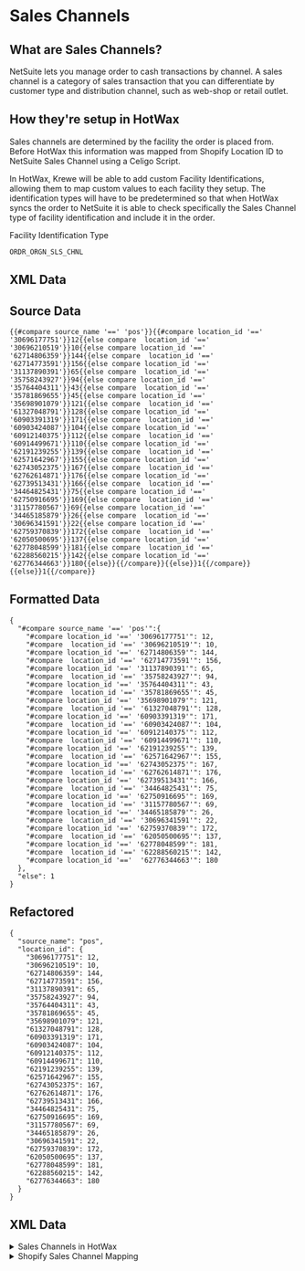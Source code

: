 # Sales Channels

## What are Sales Channels?
<!-- include how they are uniquely handled in Krewe and why -->
<!-- how are they different than regular sales channels? -->
NetSuite lets you manage order to cash transactions by channel. A sales channel is a category of sales transaction that you can differentiate by customer type and distribution channel, such as web-shop or retail outlet.

## How they're setup in HotWax
Sales channels are determined by the facility the order is placed from. Before HotWax this information was mapped from Shopify Location ID to NetSuite Sales Channel using a Celigo Script.

In HotWax, Krewe will be able to add custom Facility Identifications, allowing them to map custom values to each facility they setup. The identification types will have to be predetermined so that when HotWax syncs the order to NetSuite it is able to check specifically the Sales Channel type of facility identification and include it in the order.

Facility Identification Type
```
ORDR_ORGN_SLS_CHNL
```

<!-- add actual facility type id -->

## XML Data


## Source Data
```
{{#compare source_name '==' 'pos'}}{{#compare location_id '==' '30696177751'}}12{{else compare  location_id '==' '30696210519'}}10{{else compare location_id '==' '62714806359'}}144{{else compare  location_id '==' '62714773591'}}156{{else compare location_id '==' '31137890391'}}65{{else compare  location_id '==' '35758243927'}}94{{else compare location_id '==' '35764404311'}}43{{else compare  location_id '==' '35781869655'}}45{{else compare location_id '==' '35698901079'}}121{{else compare  location_id '==' '61327048791'}}128{{else compare location_id '==' '60903391319'}}171{{else compare  location_id '==' '60903424087'}}104{{else compare location_id '==' '60912140375'}}112{{else compare  location_id '==' '60914499671'}}110{{else compare location_id '==' '62191239255'}}139{{else compare  location_id '==' '62571642967'}}155{{else compare location_id '==' '62743052375'}}167{{else compare  location_id '==' '62762614871'}}176{{else compare location_id '==' '62739513431'}}166{{else compare  location_id '==' '34464825431'}}75{{else compare location_id '==' '62750916695'}}169{{else compare  location_id '==' '31157780567'}}69{{else compare location_id '==' '34465185879'}}26{{else compare  location_id '==' '30696341591'}}22{{else compare location_id '==' '62759370839'}}172{{else compare  location_id '==' '62050500695'}}137{{else compare location_id '==' '62778048599'}}181{{else compare  location_id '==' '62288560215'}}142{{else compare location_id '=='  
'62776344663'}}180{{else}}{{/compare}}{{else}}1{{/compare}}{{else}}1{{/compare}} 

```

## Formatted Data
```
{
  "#compare source_name '==' 'pos'":{
    "#compare location_id '==' '30696177751'": 12,
    "#compare  location_id '==' '30696210519'": 10,
    "#compare location_id '==' '62714806359'": 144,
    "#compare  location_id '==' '62714773591'": 156,
    "#compare location_id '==' '31137890391'": 65,
    "#compare  location_id '==' '35758243927'": 94,
    "#compare location_id '==' '35764404311'": 43,
    "#compare  location_id '==' '35781869655'": 45,
    "#compare location_id '==' '35698901079'": 121,
    "#compare  location_id '==' '61327048791'": 128,
    "#compare location_id '==' '60903391319'": 171,
    "#compare  location_id '==' '60903424087'": 104,
    "#compare location_id '==' '60912140375'": 112,
    "#compare  location_id '==' '60914499671'": 110,
    "#compare location_id '==' '62191239255'": 139,
    "#compare  location_id '==' '62571642967'": 155,
    "#compare location_id '==' '62743052375'": 167,
    "#compare  location_id '==' '62762614871'": 176,
    "#compare location_id '==' '62739513431'": 166,
    "#compare  location_id '==' '34464825431'": 75,
    "#compare location_id '==' '62750916695'": 169,
    "#compare  location_id '==' '31157780567'": 69,
    "#compare location_id '==' '34465185879'": 26,
    "#compare  location_id '==' '30696341591'": 22,
    "#compare location_id '==' '62759370839'": 172,
    "#compare  location_id '==' '62050500695'": 137,
    "#compare location_id '==' '62778048599'": 181,
    "#compare  location_id '==' '62288560215'": 142,
    "#compare location_id '=='  '62776344663'": 180
  },
  "else": 1
}

```

## Refactored
```
{
  "source_name": "pos",
  "location_id": {
    "30696177751": 12,
    "30696210519": 10,
    "62714806359": 144,
    "62714773591": 156,
    "31137890391": 65,
    "35758243927": 94,
    "35764404311": 43,
    "35781869655": 45,
    "35698901079": 121,
    "61327048791": 128,
    "60903391319": 171,
    "60903424087": 104,
    "60912140375": 112,
    "60914499671": 110,
    "62191239255": 139,
    "62571642967": 155,
    "62743052375": 167,
    "62762614871": 176,
    "62739513431": 166,
    "34464825431": 75,
    "62750916695": 169,
    "31157780567": 69,
    "34465185879": 26,
    "30696341591": 22,
    "62759370839": 172,
    "62050500695": 137,
    "62778048599": 181,
    "62288560215": 142,
    "62776344663": 180
  }
}
```

## XML Data

<details>
<summary>Sales Channels in HotWax</summary>
This data also includes enumCode values which are used to map Order Types in NetSuite.
```xml
<Enumeration description="Web Channel" enumCode="1" enumId="WEB_SALES_CHANNEL" enumTypeId="ORDER_SALES_CHANNEL" />
<Enumeration description="Draft Orders Channel" enumCode="1" enumId="DRAFT_SALES_CHANNEL" enumTypeId="ORDER_SALES_CHANNEL" />
<Enumeration description="POS Channel" enumCode="6" enumId="POS_SALES_CHANNEL" enumTypeId="ORDER_SALES_CHANNEL" />
<Enumeration description="Instagram Channel" enumCode="145" enumId="INSTA_SALES_CHANNEL" enumTypeId="ORDER_SALES_CHANNEL" />
<Enumeration description="Facebook Channel" enumCode="151" enumId="FACBK_SALES_CHANNEL" enumTypeId="ORDER_SALES_CHANNEL" />
<Enumeration description="Amazon Channel" enumCode="136" enumId="AMAZON_SALES_CHANNEL" enumTypeId="ORDER_SALES_CHANNEL" />
```
</details>

<details>
<summary>Shopify Sales Channel Mapping</summary>

```xml
<ShopifyShopTypeMapping mappedKey="pos" mappedTypeId="SHOPIFY_ORDER_SOURCE" mappedValue="POS_SALES_CHANNEL" shopId="SHOP"/>
<ShopifyShopTypeMapping mappedKey="sell-on-amazon" mappedTypeId="SHOPIFY_ORDER_SOURCE" mappedValue="AMAZON_SALES_CHANNEL" shopId="SHOP"/>
<ShopifyShopTypeMapping mappedKey="2329312" mappedTypeId="SHOPIFY_ORDER_SOURCE" mappedValue="INSTA_SALES_CHANNEL" shopId="SHOP"/>
<ShopifyShopTypeMapping mappedKey="580111" mappedTypeId="SHOPIFY_ORDER_SOURCE" mappedValue="FACBK_SALES_CHANNEL" shopId="SHOP"/>
<ShopifyShopTypeMapping mappedKey="web" mappedTypeId="SHOPIFY_ORDER_SOURCE" mappedValue="WEB_SALES_CHANNEL" shopId="SHOP"/>
<ShopifyShopTypeMapping mappedKey="shopify_draft_order" mappedTypeId="SHOPIFY_ORDER_SOURCE" mappedValue="DRAFT_SALES_CHANNEL" shopId="SHOP"/>
```
</details>
